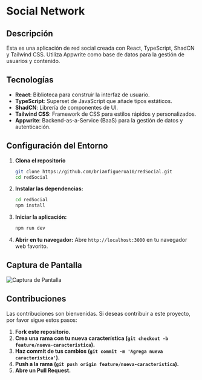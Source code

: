 # Social Network

## Descripción

Esta es una aplicación de red social creada con React, TypeScript, ShadCN y Tailwind CSS. Utiliza Appwrite como base de datos para la gestión de usuarios y contenido.

## Tecnologías

- **React**: Biblioteca para construir la interfaz de usuario.
- **TypeScript**: Superset de JavaScript que añade tipos estáticos.
- **ShadCN**: Librería de componentes de UI.
- **Tailwind CSS**: Framework de CSS para estilos rápidos y personalizados.
- **Appwrite**: Backend-as-a-Service (BaaS) para la gestión de datos y autenticación.

## Configuración del Entorno

1. **Clona el repositorio**

   ```bash
   git clone https://github.com/brianfigueroa10/redSocial.git
   cd redSocial
    ```

2. **Instalar las dependencias:**

    ```bash
    cd redSocial
    npm install
    ```

3. **Iniciar la aplicación:**

    ```bash
    npm run dev
    ```

4. **Abrir en tu navegador:** Abre `http://localhost:3000` en tu navegador web favorito.

## Captura de Pantalla

![Captura de Pantalla](https://res.cloudinary.com/dv4ukplcm/image/upload/f_auto,q_auto/v1/proyects/zrvravtyyggr3aebdmgp)

## Contribuciones

Las contribuciones son bienvenidas. Si deseas contribuir a este proyecto, por favor sigue estos pasos:

1. **Fork este repositorio.**
2. **Crea una rama con tu nueva característica (`git checkout -b feature/nueva-caracteristica`).**
3. **Haz commit de tus cambios (`git commit -m 'Agrega nueva característica'`).**
4. **Push a la rama (`git push origin feature/nueva-caracteristica`).**
5. **Abre un Pull Request.**
